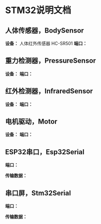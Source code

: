 # STM32说明文档

## 人体传感器，BodySensor

**设备：** 人体红外传感器 HC-SR501
**端口：**

## 重力检测器，PressureSensor

**设备：**
**端口：**

## 红外检测器，InfraredSensor

**设备：**
**端口：**

## 电机驱动，Motor

**设备：**
**端口：**

## ESP32串口，Esp32Serial

**端口：**

**传输数据：**

## 串口屏，Stm32Serial

**端口：**

**传输数据：**
